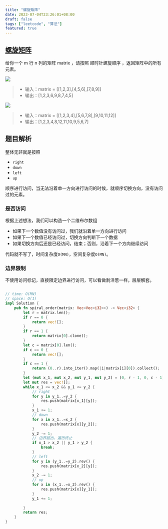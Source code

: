 ```yaml
---
title: "螺旋矩阵"
date: 2023-07-04T23:26:01+08:00
draft: false
tags: ["leetcode", "算法"]
featured: true
---
```


## [螺旋矩阵](https://leetcode.cn/problems/spiral-matrix/)

给你一个 m 行 n 列的矩阵 matrix ，请按照 顺时针螺旋顺序 ，返回矩阵中的所有元素。

![](https://assets.leetcode.com/uploads/2020/11/13/spiral1.jpg)
>- 输入：matrix = [[1,2,3],[4,5,6],[7,8,9]]
>- 输出：[1,2,3,6,9,8,7,4,5]


![](https://assets.leetcode.com/uploads/2020/11/13/spiral.jpg)
>- 输入：matrix = [[1,2,3,4],[5,6,7,8],[9,10,11,12]]
>- 输出：[1,2,3,4,8,12,11,10,9,5,6,7]


## 题目解析

整体无非就是按照
- `right`
- `down`
- `left`
- `up`

顺序进行访问，当无法沿着单一方向进行访问的时候，就顺序切换方向，没有访问过的元素。

### 是否访问



根据上述想法，我们可以构造一个二维布尔数组
- 如果下一个数值没有访问过，我们就沿着单一方向进行访问
- 如果下一个数值已经访问过，切换方向判断下一个数据
- 如果切换方向后还是已经访问，结束；否则，沿着下一个方向继续访问


代码就不写了，时间复杂度`O(MN)`，空间复杂度`O(MN)`。

### 边界限制

不使用访问标记，直接限定边界进行访问，可以看做剥洋葱一样，层层解套。

```rust

// time: O(MN)
// space: O(1)
impl Solution {
    pub fn spiral_order(matrix: Vec<Vec<i32>>) -> Vec<i32> {
        let r = matrix.len();
        if r == 0 {
            return vec![];
        }
        if r == 1 {
            return matrix[0].clone();
        }
        let c = matrix[0].len();
        if c == 0 {
            return vec![];
        }
        if c == 1 {
            return (0..r).into_iter().map(|i|matrix[i][0]).collect();
        }
        let (mut x_1, mut x_2, mut y_1, mut y_2) = (0, r - 1, 0, c - 1);
        let mut res = vec![];
        while x_1 <= x_2 && y_1 <= y_2 {
            // right
            for y in y_1..=y_2 {
                res.push(matrix[x_1][y]);
            }
            x_1 += 1;
            // down
            for x in x_1..=x_2 {
                res.push(matrix[x][y_2]);
            }
            y_2 -= 1;
            // 边界超出，遍历终止
            if x_1 > x_2 || y_1 > y_2 {
                break;
            }
            // left
            for y in (y_1..=y_2).rev() {
                res.push(matrix[x_2][y]);
            }
            x_2 -= 1;
            // up
            for x in (x_1..=x_2).rev() {
                res.push(matrix[x][y_1]);
            }
            y_1 += 1;
        
        }
        return res;
    }
}
```
